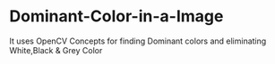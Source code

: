 # Dominant-Color-in-a-Image
It uses OpenCV Concepts for finding Dominant colors and eliminating White,Black &amp; Grey Color
